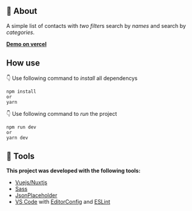 ## 💁 About
A simple list of contacts with *two filter*s search by *names* and search by *categories*.

[**Demo on vercel**](https://list-of-contacts.vercel.app/)

## **How use**

👇 Use following command to *install* all dependencys 

    npm install
    or
    yarn

 👇 Use following command to *run* the project 

    npm run dev
    or
    yarn dev

## 🔨 Tools
**This project was developed with the following tools:**

 - [Vuejs/Nuxtjs](https://nuxtjs.org/)
 - [Sass](https://sass-lang.com/)
 - [JsonPlaceholder](https://jsonplaceholder.typicode.com/users)
 - [VS Code](https://code.visualstudio.com/)  with  [EditorConfig](https://marketplace.visualstudio.com/items?itemName=EditorConfig.EditorConfig)  and  [ESLint](https://marketplace.visualstudio.com/items?itemName=dbaeumer.vscode-eslint)

